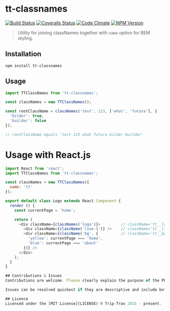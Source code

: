 # tt-classnames

[![Build Status](https://img.shields.io/travis/Trip-Trax/tt-classnames.svg?style=flat-square)](https://travis-ci.org/Trip-Trax/tt-classnames)
[![Coveralls Status](https://img.shields.io/coveralls/Trip-Trax/tt-classnames.svg?style=flat-square)](https://coveralls.io/r/Trip-Trax/tt-classnames)
[![Code Climate](https://codeclimate.com/github/Trip-Trax/tt-classnames/badges/gpa.svg)](https://codeclimate.com/github/Trip-Trax/tt-classnames)
[![NPM Version](https://badge.fury.io/js/tt-classnames.svg)](https://badge.fury.io/js/tt-classnames)

> Utility for joining classNames together with `name` option for BEM styling.

## Installation
```shell
npm install tt-classnames
```

## Usage
```javascript
import TTClassNames from 'tt-classnames';

const classNames = new TTClassNames();

const rootClassName = classNames('test', 123, ['what', 'futura'], {
  'bilder': true,
  'builder': false
});

// rootClassName equals 'test 123 what futura bilder builder'
```

# Usage with React.js
```javascript
import React from 'react';
import TTClassNames from 'tt-classnames';

const classNames = new TTClassNames({
  name: 'tt'
});

export default class Logo extends React.Component {
  render () {
    const currentPage = 'home';

    return (
      <div className={classNames('logo')}>         // className='tt__logo'
        <div className={className('line-1')} />    // className='tt__line-1'
        <div className={className('bg', {          // className='tt__bg tt__yellow'
          'yellow': currentPage === 'home',
          'blue': currentPage === 'about'
        })} />
      </div>
    );
  }
}

## Contributions & Issues
Contributions are welcome. Please clearly explain the purpose of the PR and follow the current style.

Issues can be resolved quickest if they are descriptive and include both a reduced test case and a set of steps to reproduce.

## Licence
Licensed under the [MIT License](LICENSE) © Trip-Trax 2015 - present.
